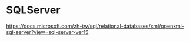 # SQLServer

https://docs.microsoft.com/zh-tw/sql/relational-databases/xml/openxml-sql-server?view=sql-server-ver15
